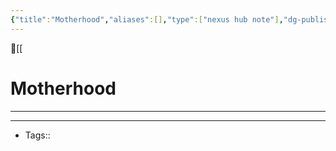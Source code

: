 ```yaml
---
{"title":"Motherhood","aliases":[],"type":["nexus hub note"],"dg-publish":true,"dg-hide":true,"publish":true,"tags":["hub-note","motherhood"],"permalink":"/motherhood/motherhood/","hide":true,"dgPassFrontmatter":true,"created":"2023-09-03T08:04:19.530-07:00","updated":"2023-09-08T15:35:35.271-07:00"}
---
```



🔺[[

# Motherhood
---











---
- Tags:: 








